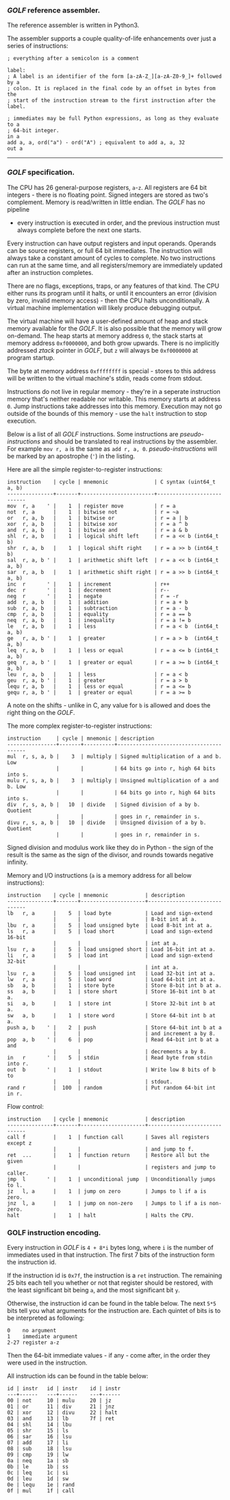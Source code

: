 ### _GOLF_ reference assembler.

The reference assembler is written in Python3.

The assembler supports a couple quality-of-life enhancements over just a series
of instructions:

    ; everything after a semicolon is a comment

    label:     
    ; A label is an identifier of the form [a-zA-Z_][a-zA-Z0-9_]+ followed by a
    ; colon. It is replaced in the final code by an offset in bytes from the
    ; start of the instruction stream to the first instruction after the label.

    ; immediates may be full Python expressions, as long as they evaluate to a
    ; 64-bit integer.
    in a
    add a, a, ord("a") - ord("A") ; equivalent to add a, a, 32
    out a

---

### _GOLF_ specification.

The CPU has 26 general-purpose registers, `a`-`z`. All registers are 64 bit
integers - there is no floating point. Signed integers are stored as two's
complement. Memory is read/written in little endian. The _GOLF_ has no pipeline
- every instruction is executed in order, and the previous instruction must
  always complete before the next one starts.

Every instruction can have output registers and input operands. Operands can be
source registers, or full 64 bit immediates. The instruction will always take a
constant amount of cycles to complete. No two instructions can run at the same
time, and all registers/memory are immediately updated after an instruction
completes.

There are no flags, exceptions, traps, or any features of that kind. The CPU
either runs its program until it halts, or until it encounters an error
(division by zero, invalid memory access) - then the CPU halts unconditionally.
A virtual machine implementation will likely produce debugging output.

The virtual machine will have a user-defined amount of heap and stack memory
available for the _GOLF_. It is also possible that the memory will grow
on-demand. The heap starts at memory address `0`, the stack starts at memory
address `0xf0000000`, and both grow upwards. There is no implicitly addressed
_ztack_ pointer in _GOLF_, but `z` will always be `0xf0000000` at program
startup.

The byte at memory address `0xffffffff` is special - stores to this address will
be written to the virtual machine's stdin, reads come from stdout.

Instructions do not live in regular memory - they're in a seperate instruction
memory that's neither readable nor writable. This memory starts at address `0`.
Jump instructions take addresses into this memory. Execution may not go outside
of the bounds of this memory - use the `halt` instruction to stop execution.

Below is a list of all _GOLF_ instructions. Some instructions are
_pseudo-instructions_ and should be translated to real instructions by the
assembler.  For example `mov r, a` is the same as `add r, a, 0`.
_pseudo-instructions_ will be marked by an apostrophe (`'`) in the listing.

Here are all the simple register-to-register instructions:

    instruction    | cycle | mnemonic               | C syntax (uint64_t a, b) 
    ---------------+-------+------------------------+---------------------------
    mov  r, a    ' |    1  | register move          | r = a
    not  r, a      |    1  | bitwise not            | r = ~a
    or   r, a, b   |    1  | bitwise or             | r = a | b
    xor  r, a, b   |    1  | bitwise xor            | r = a ^ b
    and  r, a, b   |    1  | bitwise and            | r = a & b
    shl  r, a, b   |    1  | logical shift left     | r = a << b (int64_t b)
    shr  r, a, b   |    1  | logical shift right    | r = a >> b (int64_t b)
    sal  r, a, b ' |    1  | arithmetic shift left  | r = a << b (int64_t a, b)
    sar  r, a, b   |    1  | arithmetic shift right | r = a >> b (int64_t a, b)
    inc  r       ' |    1  | increment              | r++
    dec  r       ' |    1  | decrement              | r--
    neg  r       ' |    1  | negate                 | r = -r
    add  r, a, b   |    1  | addition               | r = a + b
    sub  r, a, b   |    1  | subtraction            | r = a - b
    cmp  r, a, b   |    1  | equality               | r = a == b
    neq  r, a, b   |    1  | inequality             | r = a != b
    le   r, a, b   |    1  | less                   | r = a < b  (int64_t a, b)
    ge   r, a, b ' |    1  | greater                | r = a > b  (int64_t a, b)
    leq  r, a, b   |    1  | less or equal          | r = a <= b (int64_t a, b)
    geq  r, a, b ' |    1  | greater or equal       | r = a >= b (int64_t a, b)
    leu  r, a, b   |    1  | less                   | r = a < b  
    geu  r, a, b ' |    1  | greater                | r = a > b  
    lequ r, a, b   |    1  | less or equal          | r = a <= b 
    gequ r, a, b ' |    1  | greater or equal       | r = a >= b 

A note on the shifts - unlike in C, any value for `b` is allowed and does the
right thing on the _GOLF_.

The more complex register-to-register instructions:

    instruction     | cycle | mnemonic | description
    ----------------+-------+----------+----------------------------------------
    mul  r, s, a, b |    3  | multiply | Signed multiplication of a and b. Low
                    |       |          | 64 bits go into r, high 64 bits into s.
    mulu r, s, a, b |    3  | multiply | Unsigned multiplication of a and b. Low
                    |       |          | 64 bits go into r, high 64 bits into s.
    div  r, s, a, b |   10  | divide   | Signed division of a by b. Quotient
                    |       |          | goes in r, remainder in s.
    divu r, s, a, b |   10  | divide   | Unsigned division of a by b. Quotient
                    |       |          | goes in r, remainder in s.

Signed division and modulus work like they do in Python - the sign of the result
is the same as the sign of the divisor, and rounds towards negative infinity.

Memory and I/O instructions (`a` is a memory address for all below
instructions):

    instruction    | cycle | mnemonic            | description
    ---------------+-------+---------------------+------------------------------
    lb   r, a      |    5  | load byte           | Load and sign-extend 
                   |       |                     | 8-bit int at a.
    lbu  r, a      |    5  | load unsigned byte  | Load 8-bit int at a.
    ls   r, a      |    5  | load short          | Load and sign-extend 16-bit 
                   |       |                     | int at a.
    lsu  r, a      |    5  | load unsigned short | Load 16-bit int at a.
    li   r, a      |    5  | load int            | Load and sign-extend 32-bit 
                   |       |                     | int at a.
    lsu  r, a      |    5  | load unsigned int   | Load 32-bit int at a.
    lw   r, a      |    5  | load word           | Load 64-bit int at a.
    sb   a, b      |    1  | store byte          | Store 8-bit int b at a.
    ss   a, b      |    1  | store short         | Store 16-bit int b at a.
    si   a, b      |    1  | store int           | Store 32-bit int b at a.
    sw   a, b      |    1  | store word          | Store 64-bit int b at a.
    push a, b    ' |    2  | push                | Store 64-bit int b at a
                   |       |                     | and increment a by 8.
    pop  a, b    ' |    6  | pop                 | Read 64-bit int b at a and
                   |       |                     | decrements a by 8.
    in   r       ' |    5  | stdin               | Read byte from stdin into r.
    out  b       ' |    1  | stdout              | Write low 8 bits of b to
                   |       |                     | stdout.
    rand r         |  100  | random              | Put random 64-bit int in r.
    
Flow control:

    instruction    | cycle | mnemonic            | description
    ---------------+-------+---------------------+------------------------------
    call f         |    1  | function call       | Saves all registers except z
                   |       |                     | and jump to f.
    ret  ...       |    1  | function return     | Restore all but the given
                   |       |                     | registers and jump to caller.
    jmp  l       ' |    1  | unconditional jump  | Unconditionally jumps to l.
    jz   l, a      |    1  | jump on zero        | Jumps to l if a is zero.
    jnz  l, a      |    1  | jump on non-zero    | Jumps to l if a is non-zero.
    halt           |    1  | halt                | Halts the CPU.

### __GOLF__ instruction encoding.

Every instruction in _GOLF_ is `4 + 8*i` bytes long, where `i` is the number of
immediates used in that instruction. The first 7 bits of the instruction form
the instruction id.

If the instruction id is `0x7f`, the instruction is a `ret` instruction. The
remaining 25 bits each tell you whether or not that register should be restored,
with the least significant bit being `a`, and the most significant bit `y`.

Otherwise, the instruction id can be found in the table below. The next `5*5`
bits tell you what arguments for the instruction are. Each quintet of bits is to
be interpreted as following:

    0    no argument
    1    immediate argument 
    2-27 register a-z

Then the 64-bit immediate values - if any - come after, in the order they were
used in the instruction.

All instruction ids can be found in the table below:

    id | instr   id | instr    id | instr
    ---+------   ---+------    ---+------
    00 | not     10 | mulu     20 | jz     
    01 | or      11 | div      21 | jnz    
    02 | xor     12 | divu     22 | halt   
    03 | and     13 | lb       7f | ret    
    04 | shl     14 | lbu      
    05 | shr     15 | ls       
    06 | sar     16 | lsu      
    07 | add     17 | li       
    08 | sub     18 | lsu      
    09 | cmp     19 | lw       
    0a | neq     1a | sb       
    0b | le      1b | ss       
    0c | leq     1c | si       
    0d | leu     1d | sw       
    0e | lequ    1e | rand     
    0f | mul     1f | call     
                       
                       
                       
                       
    
    
    
    
    
    
    
    
    
    
    
    
    
    
    
    







